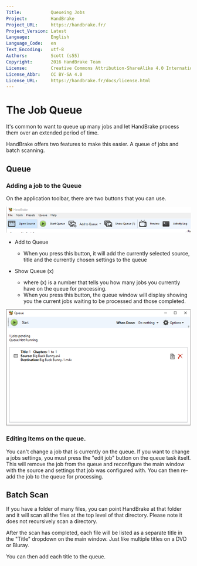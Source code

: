 ```yaml
---
Title:           Queueing Jobs
Project:         HandBrake
Project_URL:     https://handbrake.fr/
Project_Version: Latest
Language:        English
Language_Code:   en
Text_Encoding:   utf-8
Authors:         Scott (s55)
Copyright:       2016 HandBrake Team
License:         Creative Commons Attribution-ShareAlike 4.0 International
License_Abbr:    CC BY-SA 4.0
License_URL:     https://handbrake.fr/docs/license.html
---
```


The Job Queue
=============================

It's common to want to queue up many jobs and let HandBrake process them over an extended period of time.

HandBrake offers two features to make this easier.  A queue of jobs and batch scanning.

## Queue

### Adding a job to the Queue

On the application toolbar, there are two buttons that you can use.

![HandBrake app toolbar](../images/add-to-queue.png "HandBrake Toolbar")

- Add to Queue
  - When you press this button, it will add the currently selected source, title and the currently chosen settings to the queue

- Show Queue (x)
  - where (x) is a number that tells you how many jobs you currently have on the queue for processing.
  - When you press this button, the queue window will display showing you the current jobs waiting to be processed and those completed.
  
![HandBrake queue window](../images/queue.png "HandBrake Queue Window") 
 
 
### Editing Items on the queue.

You can't change a job that is currently on the queue. If you want to change a jobs settings, you must press the "edit job" button on the queue task itself.
This will remove the job from the queue and reconfigure the main window with the source and settings that job was configured with. 
You can then re-add the job to the queue for processing. 


## Batch Scan

If you have a folder of many files, you can point HandBrake at that folder and it will scan all the files at the top level of that directory. 
Please note it does not recursively scan a directory. 

After the scan has completed, each file will be listed as a separate title in the "Title" dropdown on the main window. Just like multiple titles on a DVD or Bluray. 

You can then add each title to the queue.





